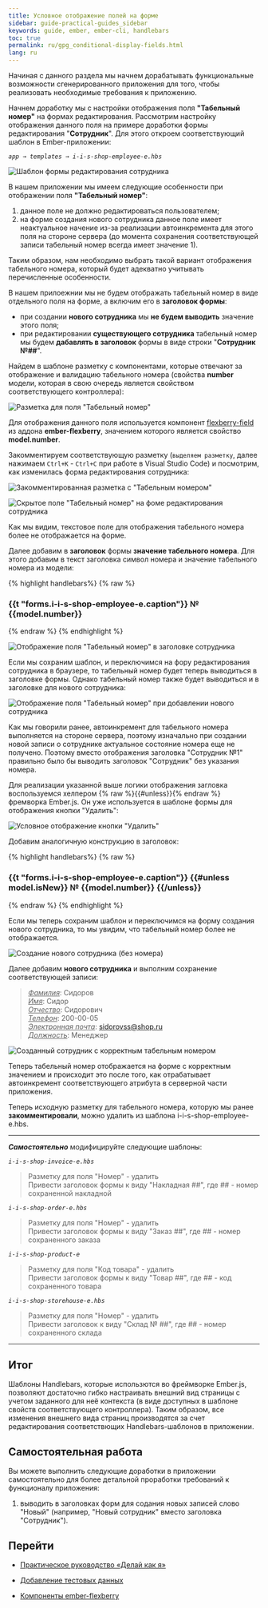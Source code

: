 ```yaml
---
title: Условное отображение полей на форме
sidebar: guide-practical-guides_sidebar
keywords: guide, ember, ember-cli, handlebars
toc: true
permalink: ru/gpg_conditional-display-fields.html
lang: ru
---
```


Начиная с данного раздела мы начнем дорабатывать функциональные возможности сгенерированного приложения для того, чтобы реализовать необходимые требования к приложению.

Начнем доработку мы с настройки отображения поля **"Табельный номер"** на формах редактирования. Рассмотрим настройку отображения данного поля на примере доработки формы редактирования "**Сотрудник**". Для этого откроем соответствующий шаблон в Ember-приложении:

*`app → templates → i-i-s-shop-employee-e.hbs`*

![Шаблон формы редактирования сотрудника](/images/pages/guides/flexberry-ember/5-1-conditional-display-fields/5-1-1.png)

В нашем приложении мы имеем следующие особенности при отображении поля **"Табельный номер"**: 
1. данное поле не должно редактироваться пользователем;
2. на форме создания нового сотрудника данное поле имеет неактуальное начение из-за реализации автоинкремента для этого поля на стороне сервера (до момента сохранения соответствующей записи табельный номер всегда имеет значение 1).

Таким образом, нам необходимо выбрать такой вариант отображения табельного номера, который будет адекватно учитывать перечисленные особенности.

В нашем прилоежнии мы не будем отображать табельный номер в виде отдельного поля на форме, а включим его в **заголовок формы**: 
* при создании **нового сотрудника** мы **не будем выводить** значение этого поля;
* при редактировании **существующего сотрудника** табельный номер мы будем **дабавлять в заголовок** формы в виде строки "**Сотрудник №##**".

Найдем в шаблоне разметку с компонентами, которые отвечают за отображение и валидацию табельного номера (свойства **number** модели, которая в свою очередь является свойством соответствующего контроллера):

![Разметка для поля "Табельный номер"](/images/pages/guides/flexberry-ember/5-1-conditional-display-fields/5-1-2.png)

Для отображения данного поля используется компонент [flexberry-field](https://flexberry.github.io/ru/fe_edit-form-components.html#flexberry-field) из аддона **ember-flexberry**, значением которого является свойство **model.number**. 

Закомментируем соответствующую разметку (`выделяем разметку`, далее нажимаем `Ctrl+K` - `Ctrl+C` при работе в Visual Studio Code) и посмотрим, как изменилась форма редактирования сотрудника:

![Закомментированная разметка с "Табельным номером"](/images/pages/guides/flexberry-ember/5-1-conditional-display-fields/5-1-3.png)

![Скрытое поле "Табельный номер" на фоме редактирования сотрудника](/images/pages/guides/flexberry-ember/5-1-conditional-display-fields/5-1-4.png)

Как мы видим, текстовое поле для отображения табельного номера более не отображается на форме. 

Далее добавим в **заголовок** формы **значение табельного номера**. Для этого добавим в текст заголовка символ номера и значение табельного номера из модели:

{% highlight handlebars%}
{% raw %}
<h3 class="ui header">
  {{t "forms.i-i-s-shop-employee-e.caption"}} № {{model.number}}
</h3>
{% endraw %}
{% endhighlight %}

![Отображение поля "Табельный номер" в заголовке сотрудника](/images/pages/guides/flexberry-ember/5-1-conditional-display-fields/5-1-6.png)

Если мы сохраним шаблон, и переключимся на фору редактирования сотрудника в браузере, то табельный номер будет теперь выводиться в заголовке формы. Однако табельный номер также будет выводиться и в заголовке для нового сотрудника:

![Отображение поля "Табельный номер" при добавлении нового сотрудника](/images/pages/guides/flexberry-ember/5-1-conditional-display-fields/5-1-7.png)

Как мы говорили ранее, автоинкремент для табельного номера выполняется на стороне сервера, поэтому изначально при создании новой записи о сотруднике актуальное состояние номера еще не получено. Поэтому вместо отображения заголовка "Сотрудник №1" правильно было бы выводить заголовок "Сотрудник" без указания номера. 

Для реализации указанной выше логики отображения загловка воспользуемся хелпером {% raw %}{{#unless}}{% endraw %} фремворка Ember.js. Он уже используется в шаблоне формы для отображения кнопки "Удалить":

![Условное отображение кнопки "Удалить"](/images/pages/guides/flexberry-ember/5-1-conditional-display-fields/5-1-8.png)

Добавим аналогичную конструкцию в заголовок:

{% highlight handlebars%}
{% raw %}
<h3 class="ui header">
  {{t "forms.i-i-s-shop-employee-e.caption"}}
  {{#unless model.isNew}}
    № {{model.number}}
  {{/unless}}
</h3>
{% endraw %}
{% endhighlight %}

Если мы теперь сохраним шаблон и переключимся на форму создания нового сотрудника, то мы увидим, что табельный номер более не отображается.

![Создание нового сотрудника (без номера)](/images/pages/guides/flexberry-ember/5-1-conditional-display-fields/5-1-10.png)

Далее добавим **нового сотрудника** и выполним сохранение соответствующей записи:

> *<u>Фамилия</u>*: Сидоров  
> *<u>Имя</u>*: Сидор  
> *<u>Отчество</u>*: Сидорович  
> *<u>Телефон</u>*: 200-00-05  
> *<u>Электронная почта</u>*: sidorovss@shop.ru  
> *<u>Должность</u>*: Менеджер 

![Созданный сотрудник с корректным табельным номером](/images/pages/guides/flexberry-ember/5-1-conditional-display-fields/5-1-11.png)

Теперь табельный номер отображается на форме с корректным значением и происходит это после того, как отрабатывает автоинкремент соответствующего атрибута в серверной части приложения.

Теперь исходную разметку для табельного номера, которую мы ранее **закомментировали**, можно удалить из шаблона i-i-s-shop-employee-e.hbs.

---
**_Самостоятельно_** модифицируйте следующие шаблоны:

*`i-i-s-shop-invoice-e.hbs`*
> Разметку для поля "Номер" - удалить  
> Привести заголовок формы к виду "Накладная ##", где ## - номер сохраненной накладной

*`i-i-s-shop-order-e.hbs`*
> Разметку для поля "Номер" - удалить  
> Привести заголовок формы к виду "Заказ ##", где ## - номер сохраненного заказа

*`i-i-s-shop-product-e`*
> Разметку для поля "Код товара" - удалить  
> Привести заголовок формы к виду "Товар ##", где ## - код сохраненного товара

*`i-i-s-shop-storehouse-e.hbs`*
> Разметку для поля "Номер" - удалить  
> Привести заголовок к виду "Склад № ##", где ## - номер сохраненного склада

---

## Итог

Шаблоны Handlebars, которые использются во фреймворке Ember.js, позволяют достаточно гибко настраивать внешний вид страницы с учетом заданного для неё контекста (в виде доступных в шаблоне свойств соответствующего контроллера). Таким образом, все изменения внешнего вида страниц производятся за счет редактирования соответствющих Handlebars-шаблонов в приложении.


## Самостоятельная работа

Вы можете выполнить следующие доработки в приложении самостоятельно для более детальной проработки требований к функционалу приложения:
1. выводить в заголовках форм для содания новых записей слово "Новый" (например, "Новый сотрудник" вместо заголовка "Сотрудник").

## Перейти

* [Практическое руководство  «Делай как я»](gpg_landing-page.html) <i class="fa fa-arrow-up" aria-hidden="true"></i>

* [Добавление тестовых данных](gpg_filling-application-primary-data.html) <i class="fa fa-arrow-left" aria-hidden="true"></i>
* [Компоненты ember-flexberry](gpg_ember-flexberry-components.html) <i class="fa fa-arrow-right" aria-hidden="true"></i>